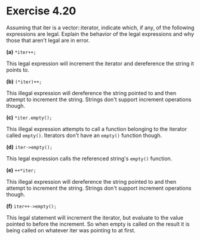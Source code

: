 Exercise 4.20
=============

Assuming that iter is a vector<string>::iterator, indicate which, if any, of the following expressions are legal. Explain the behavior of the legal expressions and why those that aren't legal are in error.

**(a)** `*iter++;`

This legal expression will increment the iterator and dereference the string it points to.

**(b)** `(*iter)++;`

This illegal expression will dereference the string pointed to and then attempt to increment the string. Strings don't support increment operations though.

**(c)** `*iter.empty();`

This illegal expression attempts to call a function belonging to the iterator called `empty()`. Iterators don't have an `empty()` function though.

**(d)** `iter->empty();`

This legal expression calls the referenced string's `empty()` function.

**(e)** `++*iter;`

This illegal expression will dereference the string pointed to and then attempt to increment the string. Strings don't support increment operations though.

**(f)** `iter++->empty();`

This legal statement will increment the iterator, but evaluate to the value pointed to before the increment. So when empty is called on the result it is being called on whatever iter was pointing to at first.

